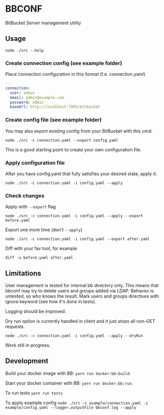 # BBCONF

BitBucket Server management utility

## Usage

`node ./src --help`

### Create connection config (see example folder)

Place connection configuration in this format (f.e. connection.yaml)

```yaml
---
connection:
  user: admin
  email: admin@example.com
  password: admin
  baseUrl: http://localhost:7995/bitbucket
```

### Create config file (see example folder)

You may also export existing config from your BitBucket with this cmd:

`node ./src -c connection.yaml --export config.yaml`

This is a good starting point to create your own configuration file.

### Apply configuration file

After you have config.yaml that fully satisfies your desired state, apply it:

`node ./src -c connection.yaml -i config.yaml --apply`

### Check changes

Apply with `--export` flag

`node ./src -c connection.yaml -i config.yaml --apply --export before.yaml`

Export one more time (don't `--apply`)

`node ./src -c connection.yaml -i config.yaml --export after.yaml`

Diff with your fav tool, for example

`diff -u before.yaml after.yaml`

## Limitations

User management is tested for internal bb directory only. This means that bbconf
may try to delete users and groups added via LDAP. Behavior is untested, so who
knows the result. Mark users and groups directives with ignore keyword (see how
it's done in tests).

Logging should be improved.

Dry run option is currently handled in client and it just stops all non-GET
requests.

`node ./src -c connection.yaml -i config.yaml --apply --dryRun`

Work still in progress.

## Development

Build your docker image with BB: `yarn run docker:bb:build`.

Start your docker container with BB: `yarn run docker:bb:run`.

To run tests `yarn run tests`

To apply example config `node ./src -c example/connection.yaml -i
example/config.yaml --logger.outputFile bbconf.log --apply`
